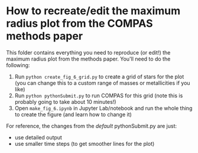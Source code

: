 # How to recreate/edit the maximum radius plot from the COMPAS methods paper

This folder contains everything you need to reproduce (or edit!) the maximum radius plot from the methods paper. You'll need to do the following:

1. Run `python create_fig_6_grid.py` to create a grid of stars for the plot (you can change this to a custom range of masses or metallicities if you like)
2. Run `python pythonSubmit.py` to run COMPAS for this grid (note this is probably going to take about 10 minutes!)
3. Open `make_fig_6.ipynb` in Jupyter Lab/notebook and run the whole thing to create the figure (and learn how to change it)

For reference, the changes from the *default* pythonSubmit.py are just:

- use detailed output
- use smaller time steps (to get smoother lines for the plot)